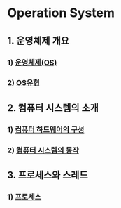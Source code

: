 # Operation System

## 1. 운영체제 개요

### 1) [운영체제(OS)](./운영체제(OS).md)

### 2) [OS유형](./OS유형.md)

## 2. 컴퓨터 시스템의 소개

### 1) [컴퓨터 하드웨어의 구성](./컴퓨터%20하드웨어의%20구성.md)

### 2) [컴퓨터 시스템의 동작](./컴퓨터%20시스템의%20동작.md)

## 3. 프로세스와 스레드

### 1) [프로세스](./프로세스.md)